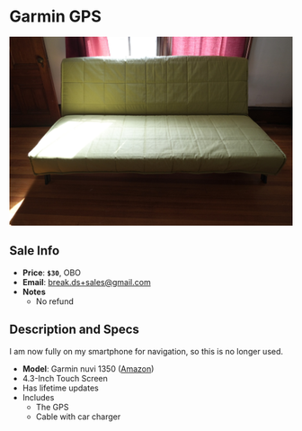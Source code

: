# Garmin GPS

![Futon](https://github.com/breakds/moving-sales/blob/master/photo/resized/futon.png)

## Sale Info

* **Price**: **`$30`**, OBO
* **Email**: break.ds+sales@gmail.com
* **Notes** 
  * No refund

## Description and Specs

I am now fully on my smartphone for navigation, so this is no longer used.

* **Model**: Garmin nuvi 1350 ([Amazon](https://www.amazon.com/Garmin-Widescreen-Navigator-Discontinued-Manufacturer/dp/B001U0O7SA))
* 4.3-Inch Touch Screen
* Has lifetime updates
* Includes
  * The GPS
  * Cable with car charger
